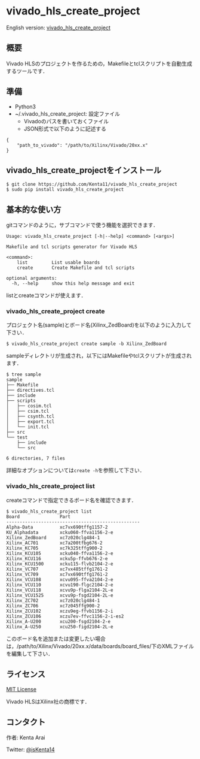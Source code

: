 # vivado_hls_create_project

English version: [vivado_hls_create_project](README.md)

## 概要

Vivado HLSのプロジェクトを作るための，Makefileとtclスクリプトを自動生成するツールです．

## 準備

- Python3
- ~/.vivado_hls_create_project: 設定ファイル
	- Vivadoのパスを書いておくファイル
	- JSON形式で以下のように記述する

```
{
    "path_to_vivado": "/path/to/Xilinx/Vivado/20xx.x"
}
```

## vivado_hls_create_projectをインストール

```
$ git clone https://github.com/Kenta11/vivado_hls_create_project
$ sudo pip install vivado_hls_create_project
```

## 基本的な使い方

gitコマンドのように，サブコマンドで使う機能を選択できます．

```
Usage: vivado_hls_create_project [-h|--help] <command> [<args>]

Makefile and tcl scripts generator for Vivado HLS

<command>:
    list         List usable boards
    create       Create Makefile and tcl scripts

optional arguments:
  -h, --help     show this help message and exit
```

listとcreateコマンドが使えます．

### vivado_hls_create_project create

プロジェクト名(sample)とボード名(Xilinx_ZedBoard)を以下のように入力して下さい．

```
$ vivado_hls_create_project create sample -b Xilinx_ZedBoard
```

sampleディレクトリが生成され，以下にはMakefileやtclスクリプトが生成されます．

```
$ tree sample
sample
├── Makefile
├── directives.tcl
├── include
├── scripts
│   ├── cosim.tcl
│   ├── csim.tcl
│   ├── csynth.tcl
│   ├── export.tcl
│   └── init.tcl
├── src
└── test
    ├── include
    └── src

6 directories, 7 files
```

詳細なオプションについては`create -h`を参照して下さい．

### vivado_hls_create_project list

createコマンドで指定できるボード名を確認できます．

```
$ vivado_hls_create_project list
Board               Part
--------------------------------------------------
Alpha-Data          xc7vx690tffg1157-2
KU_Alphadata        xcku060-ffva1156-2-e
Xilinx_ZedBoard     xc7z020clg484-1
Xilinx_AC701        xc7a200tfbg676-2
Xilinx_KC705        xc7k325tffg900-2
Xilinx_KCU105       xcku040-ffva1156-2-e
Xilinx_KCU116       xcku5p-ffvb676-2-e
Xilinx_KCU1500      xcku115-flvb2104-2-e
Xilinx_VC707        xc7vx485tffg1761-2
Xilinx_VC709        xc7vx690tffg1761-2
Xilinx_VCU108       xcvu095-ffva2104-2-e
Xilinx_VCU110       xcvu190-flgc2104-2-e
Xilinx_VCU118       xcvu9p-flga2104-2L-e
Xilinx_VCU1525      xcvu9p-fsgd2104-2L-e
Xilinx_ZC702        xc7z020clg484-1
Xilinx_ZC706        xc7z045ffg900-2
Xilinx_ZCU102       xczu9eg-ffvb1156-2-i
Xilinx_ZCU106       xczu7ev-ffvc1156-2-i-es2
Xilinx_A-U200       xcu200-fsgd2104-2-e
Xilinx_A-U250       xcu250-figd2104-2L-e
```

このボード名を追加または変更したい場合は，/path/to/Xilinx/Vivado/20xx.x/data/boards/board_files/下のXMLファイルを編集して下さい．

## ライセンス

[MIT License](LICENSE)

Vivado HLSはXilinx社の商標です．

## コンタクト

作者: Kenta Arai

Twitter: [@isKenta14](https://twitter.com/isKenta14)
